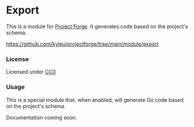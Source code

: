 # Export

This is a module for [Project Forge](https://projectforge.dev). It generates code based on the project's schema.

https://github.com/kyleu/projectforge/tree/main/module/export

### License

Licensed under [CC0](https://creativecommons.org/publicdomain/zero/1.0)

### Usage

This is a special module that, when enabled, will generate Go code based on the project's schema. 

Documentation coming soon.
